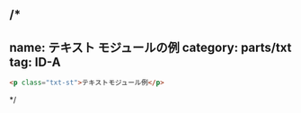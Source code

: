/*
---
name: テキスト モジュールの例
category: parts/txt
tag: ID-A
---

```html
<p class="txt-st">テキストモジュール例</p>
```
*/
